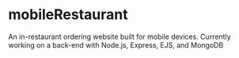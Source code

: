 # mobileRestaurant
An in-restaurant ordering website built for mobile devices. Currently working on a back-end with Node.js, Express, EJS, and MongoDB
